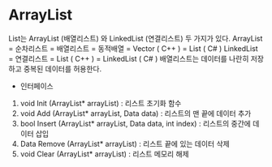 #  ArrayList

List는 ArrayList (배열리스트) 와 LinkedList (연결리스트) 두 가지가 있다.
ArrayList = 순차리스트 = 배열리스트 = 동적배열 = Vector ( C++ ) = List ( C# )
LinkedList = 연결리스트 = List ( C++ ) = LinkedList ( C# )
배열리스트는 데이터를 나란히 저장하고 중복된 데이터를 허용한다.

- 인터페이스
1. void Init (ArrayList* arrayList) : 리스트 초기화 함수
2. void Add (ArrayList* arrayList, Data data) : 리스트의 맨 끝에 데이터 추가
3. bool Insert (ArrayList* arrayList, Data data, int index) : 리스트의 중간에 데이터 삽입
4. Data Remove (ArrayList* arrayList) : 리스트 끝에 있는 데이터 삭제
5. void Clear (ArrayList* arrayList) : 리스트 메모리 해제
 
